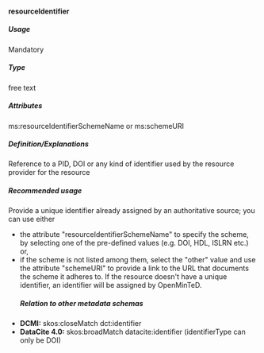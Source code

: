 #### resourceIdentifier

##### Usage

Mandatory

##### Type

free text

##### Attributes

ms:resourceIdentifierSchemeName or ms:schemeURI

##### Definition/Explanations

Reference to a PID, DOI or any kind of identifier used by the resource provider for the resource

##### Recommended usage

Provide a unique identifier already assigned by an authoritative source; you can use either

* the attribute "resourceIdentifierSchemeName" to specify the scheme, by selecting one of the pre-defined values \(e.g. DOI, HDL, ISLRN etc.\) or,
* if the scheme is not listed among them, select the "other" value and use the attribute "schemeURI" to provide a link to the URL that documents the scheme it adheres to. 
  If the resource doesn't have a unique identifier, an identifier will be assigned by OpenMinTeD.
  ##### Relation to other metadata schemas
* **DCMI:** skos:closeMatch dct:identifier
* **DataCite 4.0:** skos:broadMatch datacite:identifier \(identifierType can only be DOI\)



